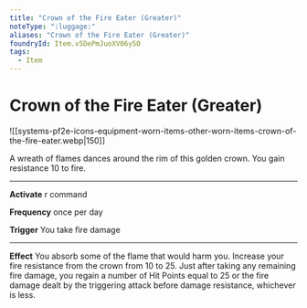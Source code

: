 ```yaml
---
title: "Crown of the Fire Eater (Greater)"
noteType: ":luggage:"
aliases: "Crown of the Fire Eater (Greater)"
foundryId: Item.v5DePmJuoXV06y5O
tags:
  - Item
---
```


# Crown of the Fire Eater (Greater)
![[systems-pf2e-icons-equipment-worn-items-other-worn-items-crown-of-the-fire-eater.webp|150]]

A wreath of flames dances around the rim of this golden crown. You gain resistance 10 to fire.

* * *

**Activate** r command

**Frequency** once per day

**Trigger** You take fire damage

* * *

**Effect** You absorb some of the flame that would harm you. Increase your fire resistance from the crown from 10 to 25. Just after taking any remaining fire damage, you regain a number of Hit Points equal to 25 or the fire damage dealt by the triggering attack before damage resistance, whichever is less.
